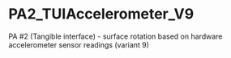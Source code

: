 # PA2_TUIAccelerometer_V9
PA #2 (Tangible interface) -  surface rotation based on hardware accelerometer sensor readings (variant 9)
